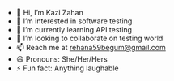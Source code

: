 - 👋 Hi, I’m Kazi Zahan
- 👀 I’m interested in software testing
- 🌱 I’m currently learning API testing
- 💞️ I’m looking to collaborate on testing world
- 📫 Reach me at rehana59begum@gmail.com
- 😄 Pronouns: She/Her/Hers
- ⚡ Fun fact: Anything laughable

<!---
Rehana2024/Rehana2024 is a ✨ special ✨ repository because its `README.md` (this file) appears on your GitHub profile.
You can click the Preview link to take a look at your changes.
--->
